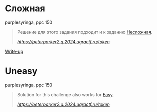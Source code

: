 # Сложная

purplesyringa, ppc 150

> Решение для этого задания подходит и к заданию [Несложная](../peterparker/).
>
> *https://peterparker2.q.2024.ugractf.ru/token*

[Write-up](WRITEUP.md)

# Uneasy

purplesyringa, ppc 150

> Solution for this challenge also works for [Easy](../peterparker/).
>
> *https://peterparker2.q.2024.ugractf.ru/token*

